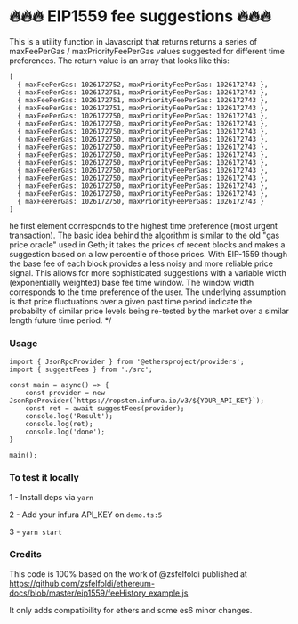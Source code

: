 # 🔥🔥🔥 EIP1559 fee suggestions 🔥🔥🔥


This is a utility function in Javascript that returns returns a series of maxFeePerGas / maxPriorityFeePerGas values suggested for different time preferences.
The return value is an array that looks like this:

```
[
  { maxFeePerGas: 1026172752, maxPriorityFeePerGas: 1026172743 },
  { maxFeePerGas: 1026172751, maxPriorityFeePerGas: 1026172743 },
  { maxFeePerGas: 1026172751, maxPriorityFeePerGas: 1026172743 },
  { maxFeePerGas: 1026172751, maxPriorityFeePerGas: 1026172743 },
  { maxFeePerGas: 1026172750, maxPriorityFeePerGas: 1026172743 },
  { maxFeePerGas: 1026172750, maxPriorityFeePerGas: 1026172743 },
  { maxFeePerGas: 1026172750, maxPriorityFeePerGas: 1026172743 },
  { maxFeePerGas: 1026172750, maxPriorityFeePerGas: 1026172743 },
  { maxFeePerGas: 1026172750, maxPriorityFeePerGas: 1026172743 },
  { maxFeePerGas: 1026172750, maxPriorityFeePerGas: 1026172743 },
  { maxFeePerGas: 1026172750, maxPriorityFeePerGas: 1026172743 },
  { maxFeePerGas: 1026172750, maxPriorityFeePerGas: 1026172743 },
  { maxFeePerGas: 1026172750, maxPriorityFeePerGas: 1026172743 },
  { maxFeePerGas: 1026172750, maxPriorityFeePerGas: 1026172743 },
  { maxFeePerGas: 1026172750, maxPriorityFeePerGas: 1026172743 },
  { maxFeePerGas: 1026172750, maxPriorityFeePerGas: 1026172743 }
]
```


he first element corresponds to the highest time preference (most urgent transaction).
The basic idea behind the algorithm is similar to the old "gas price oracle" used in Geth; it takes the prices of recent blocks and makes a suggestion based on a low percentile of those prices. With EIP-1559 though the base fee of each block provides a less noisy and more reliable price signal. This allows for more sophisticated suggestions with a variable width (exponentially weighted) base fee time window. The window width corresponds to the time preference of the user. The underlying assumption is that price fluctuations over a given past time period indicate the probabilty of similar price levels being re-tested by the market over a similar length future time period.
*/



### Usage
```
import { JsonRpcProvider } from '@ethersproject/providers';
import { suggestFees } from './src';

const main = async() => {
    const provider = new JsonRpcProvider(`https://ropsten.infura.io/v3/${YOUR_API_KEY}`);
    const ret = await suggestFees(provider);
    console.log('Result');
    console.log(ret);
    console.log('done');
}

main();
```

### To test it locally

1 - Install deps via `yarn`

2 - Add your infura API_KEY on `demo.ts:5`

3 - `yarn start`


### Credits

This code is 100% based on the work of @zsfelfoldi published at https://github.com/zsfelfoldi/ethereum-docs/blob/master/eip1559/feeHistory_example.js

It only adds compatibility for ethers and some es6 minor changes.
